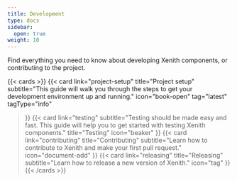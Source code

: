```yaml
---
title: Development
type: docs
sidebar:
  open: true
weight: 10
---
```


Find everything you need to know about developing Xenith components, or contributing to the project.

{{< cards >}}
  {{< card
    link="project-setup"
    title="Project setup"
    subtitle="This guide will walk you through the steps to get your development environment up and running."
    icon="book-open"
    tag="latest"
    tagType="info"
  >}}
  {{< card
    link="testing"
    subtitle="Testing should be made easy and fast. This guide will help you to get started with testing Xenith components."
    title="Testing"
    icon="beaker"
  >}}
  {{< card
    link="contributing"
    title="Contributing"
    subtitle="Learn how to contribute to Xenith and make your first pull request."
    icon="document-add"
  >}}
  {{< card
    link="releasing"
    title="Releasing"
    subtitle="Learn how to release a new version of Xenith."
    icon="tag"
  >}}
{{< /cards >}}
